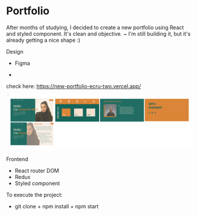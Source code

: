 # Portfolio

After months of studying, I decided to create a new portfolio using React and styled component. It's clean and objective.
~ I'm still building it, but it's already getting a nice shape :)

Design
+ Figma

+ 
check here: https://new-portfolio-ecru-two.vercel.app/

<p><img src="src/assets/images/Section 1.png"></p>

Frontend
+ React router DOM 
+ Redux
+ Styled component

To execute the project:
+ git clone + npm install + npm start

